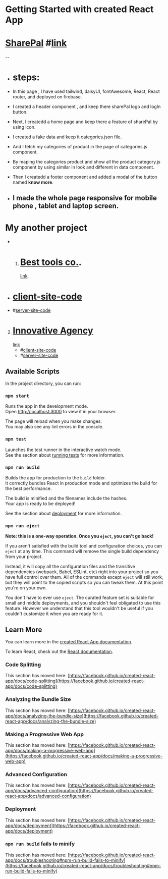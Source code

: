 # Getting Started with created React App

# [SharePal](https://sharepal-project.web.app/) #[link](https://sharepal-project.web.app/)

--

- # steps:

- In this page , I have used tailwind, daisyUI, fontAwesome, React, React router, and deployed on firebase.
- I created a header component , and keep there sharePal logo and logIn button.
- Next, I createdd a home page and keep there a feature of sharePal by using icon.
- I created a fake data and keep it categories.json file.
- And I fetch my categories of product in the page of categories.js component.
- By maping the categories product and show all the product category.js component by using similar in look and different in data component.
- Then I createdd a footer component and added a modal of the button named **know more**.
- I made the whole page responsive for mobile phone , tablet and laptop screen.
  --

# My another project

- 1. # [ Best tools co.](https://best-tools-co.web.app/).
     [link](https://best-tools-co.web.app/).

- # [client-site-code](https://github.com/SumiAkter2/best-tools-server)
- #[server-site-code](https://github.com/SumiAkter2/tools-server)

2. # [Innovative Agency](https://innovative-agency-43eb0.web.app/)
   [link](https://innovative-agency-43eb0.web.app/)
   - #[client-site-code](https://github.com/SumiAkter2/innovative-agency)
   - #[server-site-code](https://github.com/SumiAkter2/innovative-agency-services)

## Available Scripts

In the project directory, you can run:

### `npm start`

Runs the app in the development mode.\
Open [http://localhost:3000](http://localhost:3000) to view it in your browser.

The page will reload when you make changes.\
You may also see any lint errors in the console.

### `npm test`

Launches the test runner in the interactive watch mode.\
See the section about [running tests](https://facebook.github.io/created-react-app/docs/running-tests) for more information.

### `npm run build`

Builds the app for production to the `build` folder.\
It correctly bundles React in production mode and optimizes the build for the best performance.

The build is minified and the filenames include the hashes.\
Your app is ready to be deployed!

See the section about [deployment](https://facebook.github.io/created-react-app/docs/deployment) for more information.

### `npm run eject`

**Note: this is a one-way operation. Once you `eject`, you can't go back!**

If you aren't satisfied with the build tool and configuration choices, you can `eject` at any time. This command will remove the single build dependency from your project.

Instead, it will copy all the configuration files and the transitive dependencies (webpack, Babel, ESLint, etc) right into your project so you have full control over them. All of the commands except `eject` will still work, but they will point to the copied scripts so you can tweak them. At this point you're on your own.

You don't have to ever use `eject`. The curated feature set is suitable for small and middle deployments, and you shouldn't feel obligated to use this feature. However we understand that this tool wouldn't be useful if you couldn't customize it when you are ready for it.

## Learn More

You can learn more in the [created React App documentation](https://facebook.github.io/created-react-app/docs/getting-started).

To learn React, check out the [React documentation](https://reactjs.org/).

### Code Splitting

This section has moved here: [https://facebook.github.io/created-react-app/docs/code-splitting](https://facebook.github.io/created-react-app/docs/code-splitting)

### Analyzing the Bundle Size

This section has moved here: [https://facebook.github.io/created-react-app/docs/analyzing-the-bundle-size](https://facebook.github.io/created-react-app/docs/analyzing-the-bundle-size)

### Making a Progressive Web App

This section has moved here: [https://facebook.github.io/created-react-app/docs/making-a-progressive-web-app](https://facebook.github.io/created-react-app/docs/making-a-progressive-web-app)

### Advanced Configuration

This section has moved here: [https://facebook.github.io/created-react-app/docs/advanced-configuration](https://facebook.github.io/created-react-app/docs/advanced-configuration)

### Deployment

This section has moved here: [https://facebook.github.io/created-react-app/docs/deployment](https://facebook.github.io/created-react-app/docs/deployment)

### `npm run build` fails to minify

This section has moved here: [https://facebook.github.io/created-react-app/docs/troubleshooting#npm-run-build-fails-to-minify](https://facebook.github.io/created-react-app/docs/troubleshooting#npm-run-build-fails-to-minify)
